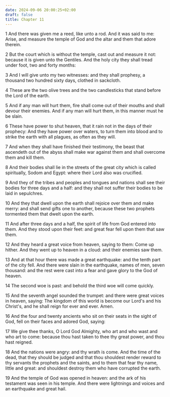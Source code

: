 ```yaml
---
date: 2024-09-06 20:00:25+02:00
draft: false
title: Chapter 11
---
```




1 And there was given me a reed, like unto a rod. And it was said to me: Arise, and measure the temple of God and the altar and them that adore therein.

2 But the court which is without the temple, cast out and measure it not: because it is given unto the Gentiles. And the holy city they shall tread under foot, two and forty months:

3 And I will give unto my two witnesses: and they shall prophesy, a thousand two hundred sixty days, clothed in sackcloth.

4 These are the two olive trees and the two candlesticks that stand before the Lord of the earth.

5 And if any man will hurt them, fire shall come out of their mouths and shall devour their enemies. And if any man will hurt them, in this manner must he be slain.

6 These have power to shut heaven, that it rain not in the days of their prophecy: And they have power over waters, to turn them into blood and to strike the earth with all plagues, as often as they will.

7 And when they shall have finished their testimony, the beast that ascendeth out of the abyss shall make war against them and shall overcome them and kill them.

8 And their bodies shall lie in the streets of the great city which is called spiritually, Sodom and Egypt: where their Lord also was crucified.

9 And they of the tribes and peoples and tongues and nations shall see their bodies for three days and a half: and they shall not suffer their bodies to be laid in sepulchres.

10 And they that dwell upon the earth shall rejoice over them and make merry: and shall send gifts one to another, because these two prophets tormented them that dwelt upon the earth.

11 And after three days and a half, the spirit of life from God entered into them. And they stood upon their feet: and great fear fell upon them that saw them.

12 And they heard a great voice from heaven, saying to them: Come up hither. And they went up to heaven in a cloud: and their enemies saw them.

13 And at that hour there was made a great earthquake: and the tenth part of the city fell. And there were slain in the earthquake, names of men, seven thousand: and the rest were cast into a fear and gave glory to the God of heaven.

14 The second woe is past: and behold the third woe will come quickly.

15 And the seventh angel sounded the trumpet: and there were great voices in heaven, saying: The kingdom of this world is become our Lord's and his Christ's, and he shall reign for ever and ever. Amen.

16 And the four and twenty ancients who sit on their seats in the sight of God, fell on their faces and adored God, saying:

17 We give thee thanks, O Lord God Almighty, who art and who wast and who art to come: because thou hast taken to thee thy great power, and thou hast reigned.

18 And the nations were angry: and thy wrath is come. And the time of the dead, that they should be judged and that thou shouldest render reward to thy servants the prophets and the saints, and to them that fear thy name, little and great: and shouldest destroy them who have corrupted the earth.

19 And the temple of God was opened in heaven: and the ark of his testament was seen in his temple. And there were lightnings and voices and an earthquake and great hail.

